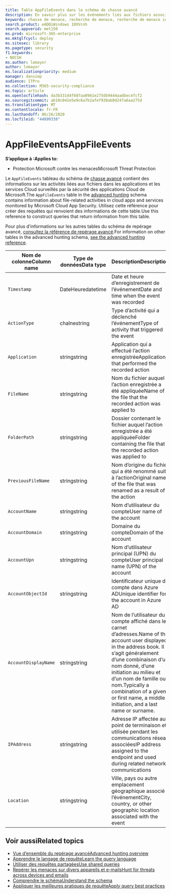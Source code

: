 ```yaml
---
title: Table AppFileEvents dans le schéma de chasse avancé
description: En savoir plus sur les événements liés aux fichiers associés aux applications et services Cloud dans le tableau AppFileEvents du schéma de chasse avancé
keywords: chasse de menace, recherche de menace, recherche de menace informatique, protection contre les menaces Microsoft, Microsoft 365, MTP, M365, recherche, requête, télémétrie, référence de schéma, Kusto, table, colonne, type de données, description, AppFileEvents, sécurité des applications Cloud, MCAS
search.product: eADQiWindows 10XVcnh
search.appverid: met150
ms.prod: microsoft-365-enterprise
ms.mktglfcycl: deploy
ms.sitesec: library
ms.pagetype: security
f1.keywords:
- NOCSH
ms.author: lomayor
author: lomayor
ms.localizationpriority: medium
manager: dansimp
audience: ITPro
ms.collection: M365-security-compliance
ms.topic: article
ms.openlocfilehash: da3b331d4f607aa0961e275db9444aadbec4fcf2
ms.sourcegitcommit: ab10c042e5e9c6a7b2afef930ab0d247a6aa275d
ms.translationtype: MT
ms.contentlocale: fr-FR
ms.lasthandoff: 06/26/2020
ms.locfileid: "44899338"
---
```

# <a name="appfileevents"></a><span data-ttu-id="83a58-104">AppFileEvents</span><span class="sxs-lookup"><span data-stu-id="83a58-104">AppFileEvents</span></span>

<span data-ttu-id="83a58-105">**S’applique à :**</span><span class="sxs-lookup"><span data-stu-id="83a58-105">**Applies to:**</span></span>
- <span data-ttu-id="83a58-106">Protection Microsoft contre les menaces</span><span class="sxs-lookup"><span data-stu-id="83a58-106">Microsoft Threat Protection</span></span>

<span data-ttu-id="83a58-107">Le `AppFileEvents` tableau du schéma de [chasse avancé](advanced-hunting-overview.md) contient des informations sur les activités liées aux fichiers dans les applications et les services Cloud surveillés par la sécurité des applications Cloud de Microsoft.</span><span class="sxs-lookup"><span data-stu-id="83a58-107">The `AppFileEvents` table in the [advanced hunting](advanced-hunting-overview.md) schema contains information about file-related activities in cloud apps and services monitored by Microsoft Cloud App Security.</span></span> <span data-ttu-id="83a58-108">Utilisez cette référence pour créer des requêtes qui renvoient des informations de cette table.</span><span class="sxs-lookup"><span data-stu-id="83a58-108">Use this reference to construct queries that return information from this table.</span></span>

<span data-ttu-id="83a58-109">Pour plus d’informations sur les autres tables du schéma de repérage avancé, [consultez la référence de repérage avancé](advanced-hunting-schema-tables.md).</span><span class="sxs-lookup"><span data-stu-id="83a58-109">For information on other tables in the advanced hunting schema, [see the advanced hunting reference](advanced-hunting-schema-tables.md).</span></span>

| <span data-ttu-id="83a58-110">Nom de colonne</span><span class="sxs-lookup"><span data-stu-id="83a58-110">Column name</span></span> | <span data-ttu-id="83a58-111">Type de données</span><span class="sxs-lookup"><span data-stu-id="83a58-111">Data type</span></span> | <span data-ttu-id="83a58-112">Description</span><span class="sxs-lookup"><span data-stu-id="83a58-112">Description</span></span> |
|-------------|-----------|-------------|
| `Timestamp` | <span data-ttu-id="83a58-113">DateHeure</span><span class="sxs-lookup"><span data-stu-id="83a58-113">datetime</span></span> | <span data-ttu-id="83a58-114">Date et heure d’enregistrement de l’événement</span><span class="sxs-lookup"><span data-stu-id="83a58-114">Date and time when the event was recorded</span></span> |
| `ActionType` | <span data-ttu-id="83a58-115">chaîne</span><span class="sxs-lookup"><span data-stu-id="83a58-115">string</span></span> | <span data-ttu-id="83a58-116">Type d’activité qui a déclenché l’événement</span><span class="sxs-lookup"><span data-stu-id="83a58-116">Type of activity that triggered the event</span></span> |
| `Application` | <span data-ttu-id="83a58-117">string</span><span class="sxs-lookup"><span data-stu-id="83a58-117">string</span></span> | <span data-ttu-id="83a58-118">Application qui a effectué l’action enregistrée</span><span class="sxs-lookup"><span data-stu-id="83a58-118">Application that performed the recorded action</span></span> |
| `FileName` | <span data-ttu-id="83a58-119">string</span><span class="sxs-lookup"><span data-stu-id="83a58-119">string</span></span> | <span data-ttu-id="83a58-120">Nom du fichier auquel l’action enregistrée a été appliquée</span><span class="sxs-lookup"><span data-stu-id="83a58-120">Name of the file that the recorded action was applied to</span></span> |
| `FolderPath` | <span data-ttu-id="83a58-121">string</span><span class="sxs-lookup"><span data-stu-id="83a58-121">string</span></span> | <span data-ttu-id="83a58-122">Dossier contenant le fichier auquel l’action enregistrée a été appliquée</span><span class="sxs-lookup"><span data-stu-id="83a58-122">Folder containing the file that the recorded action was applied to</span></span> |
| `PreviousFileName` | <span data-ttu-id="83a58-123">string</span><span class="sxs-lookup"><span data-stu-id="83a58-123">string</span></span> | <span data-ttu-id="83a58-124">Nom d’origine du fichier qui a été renommé suite à l’action</span><span class="sxs-lookup"><span data-stu-id="83a58-124">Original name of the file that was renamed as a result of the action</span></span> |
| `AccountName` | <span data-ttu-id="83a58-125">string</span><span class="sxs-lookup"><span data-stu-id="83a58-125">string</span></span> | <span data-ttu-id="83a58-126">Nom d’utilisateur du compte</span><span class="sxs-lookup"><span data-stu-id="83a58-126">User name of the account</span></span> |
| `AccountDomain` | <span data-ttu-id="83a58-127">string</span><span class="sxs-lookup"><span data-stu-id="83a58-127">string</span></span> | <span data-ttu-id="83a58-128">Domaine du compte</span><span class="sxs-lookup"><span data-stu-id="83a58-128">Domain of the account</span></span> |
| `AccountUpn` | <span data-ttu-id="83a58-129">string</span><span class="sxs-lookup"><span data-stu-id="83a58-129">string</span></span> | <span data-ttu-id="83a58-130">Nom d’utilisateur principal (UPN) du compte</span><span class="sxs-lookup"><span data-stu-id="83a58-130">User principal name (UPN) of the account</span></span> |
| `AccountObjectId` | <span data-ttu-id="83a58-131">string</span><span class="sxs-lookup"><span data-stu-id="83a58-131">string</span></span> | <span data-ttu-id="83a58-132">Identificateur unique du compte dans Azure AD</span><span class="sxs-lookup"><span data-stu-id="83a58-132">Unique identifier for the account in Azure AD</span></span> |
| `AccountDisplayName` | <span data-ttu-id="83a58-133">string</span><span class="sxs-lookup"><span data-stu-id="83a58-133">string</span></span> | <span data-ttu-id="83a58-134">Nom de l’utilisateur du compte affiché dans le carnet d’adresses.</span><span class="sxs-lookup"><span data-stu-id="83a58-134">Name of the account user displayed in the address book.</span></span> <span data-ttu-id="83a58-135">Il s’agit généralement d’une combinaison d’un nom donné, d’une initiation au milieu et d’un nom de famille ou nom.</span><span class="sxs-lookup"><span data-stu-id="83a58-135">Typically a combination of a given or first name, a middle initiation, and a last name or surname.</span></span> |
| `IPAddress` | <span data-ttu-id="83a58-136">string</span><span class="sxs-lookup"><span data-stu-id="83a58-136">string</span></span> | <span data-ttu-id="83a58-137">Adresse IP affectée au point de terminaison et utilisée pendant les communications réseau associées</span><span class="sxs-lookup"><span data-stu-id="83a58-137">IP address assigned to the endpoint and used during related network communications</span></span> |
| `Location` | <span data-ttu-id="83a58-138">string</span><span class="sxs-lookup"><span data-stu-id="83a58-138">string</span></span> | <span data-ttu-id="83a58-139">Ville, pays ou autre emplacement géographique associé à l’événement</span><span class="sxs-lookup"><span data-stu-id="83a58-139">City, country, or other geographic location associated with the event</span></span> |

## <a name="related-topics"></a><span data-ttu-id="83a58-140">Voir aussi</span><span class="sxs-lookup"><span data-stu-id="83a58-140">Related topics</span></span>
- [<span data-ttu-id="83a58-141">Vue d’ensemble du repérage avancé</span><span class="sxs-lookup"><span data-stu-id="83a58-141">Advanced hunting overview</span></span>](advanced-hunting-overview.md)
- [<span data-ttu-id="83a58-142">Apprendre le langage de requête</span><span class="sxs-lookup"><span data-stu-id="83a58-142">Learn the query language</span></span>](advanced-hunting-query-language.md)
- [<span data-ttu-id="83a58-143">Utiliser des requêtes partagées</span><span class="sxs-lookup"><span data-stu-id="83a58-143">Use shared queries</span></span>](advanced-hunting-shared-queries.md)
- [<span data-ttu-id="83a58-144">Repérer les menaces sur divers appareils et e-mails</span><span class="sxs-lookup"><span data-stu-id="83a58-144">Hunt for threats across devices and emails</span></span>](advanced-hunting-query-emails-devices.md)
- [<span data-ttu-id="83a58-145">Comprendre le schéma</span><span class="sxs-lookup"><span data-stu-id="83a58-145">Understand the schema</span></span>](advanced-hunting-schema-tables.md)
- [<span data-ttu-id="83a58-146">Appliquer les meilleures pratiques de requête</span><span class="sxs-lookup"><span data-stu-id="83a58-146">Apply query best practices</span></span>](advanced-hunting-best-practices.md)
